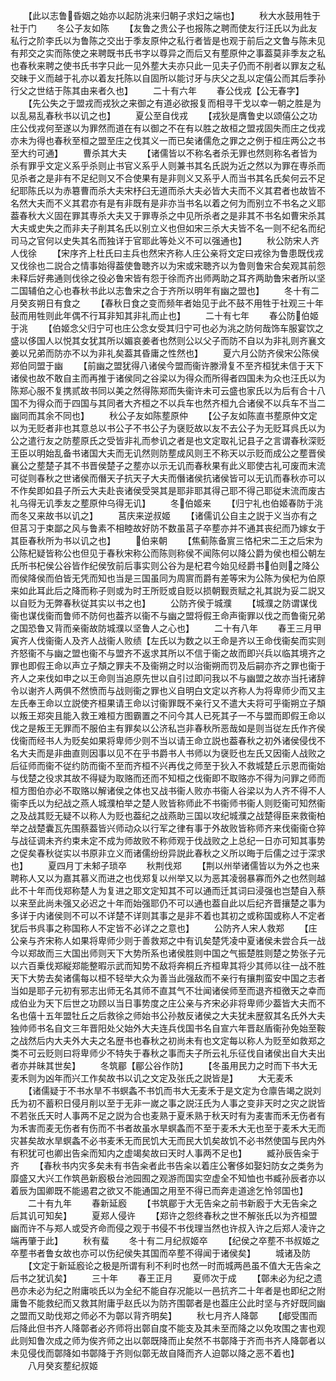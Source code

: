<!-- { "loadSidebar": true } -->
　　【此以志鲁昏姻之始亦以起防洮来归朝子求妇之端也】
　　秋大水鼓用牲于社于门
　　冬公子友如陈
　　【友鲁之贵公子也报陈之聘而使友行汪氏以为此友私行之阶李氏以为鲁陈之交出于季友原仲之私行者皆是也观于前后之文鲁与陈未见有邦交之实而陈使之来聘既书氏书字以尊异之而后又有塟原仲之事葢莫非季友之私也春秋来聘之使书氏书字只此一见外塟大夫亦只此一见夫子仍而不削者以罪友之私交昧于义而越于礼亦以着友托陈以自固所以能讨牙与庆父之乱以定僖公而其后季孙行父之世结于陈其由来者久也】
　　二十有六年
　　春公伐戎【公无春字】
　　【先公失之于盟戎而戎狄之来御之有道必欲报复而相寻干戈以幸一朝之胜是为以乱易乱春秋书以讥之也】
　　夏公至自伐戎
　　【戎狄是膺鲁史以颂僖公之功庄公伐戎何至遂以为罪然而道在有以御之不在有以胜之故桓之盟戎固失而庄之伐戎亦未为得也春秋至桓之盟至庄之伐其义一而已矣诸儒危之罪之之例于桓庄两公之书至大约可通】
　　曹杀其大夫
　　【诸儒皆以不称名者杀无罪也然则称名者皆为杀有罪乎文定义系乎杀则止书官义系乎人则兼书其名氏説为近之然以为罪在専杀而见杀者之是非有不足纪则又不合使果有是非则义又系乎人而当书其名氏矣何云不足纪耶陈氏以为赤簒曹而杀大夫宋杼臼无道而杀大夫必皆大夫而不义其君者也故皆不名然大夫而不义其君亦有是有非既有是非亦当书名以着之何为而别立不书名之义耶葢春秋大义固在罪其専杀大夫又于罪専杀之中见所杀者之是非其不书名如曹宋杀其大夫或史失之而非夫子削其名氏以别立义也但如宋三杀大夫皆不名一则不纪名而纪司马之官何以史失其名而独详于官耶此等处义不可以强通也】
　　秋公防宋人齐人伐徐
　　【宋序齐上杜氏曰主兵也然宋齐称人庄公亲将文定曰戎徐为鲁患既伐戎又伐徐也二説合之情事始得葢使鲁聴齐以为宋或宋聴齐以为鲁则鲁宋合矣观其前怨未释后好弗通则伐徐之役必鲁宋皆有怨于徐而齐出师两助之耳齐两助鲁宋者所以坚二国辅伯之心也春秋书此以志鲁宋之合于齐所以明年有幽之盟也】
　　冬十有二月癸亥朔日有食之
　　【春秋日食之变而频年者始见于此不鼓不用牲于社观三十年鼔而用牲则此年偶不行耳非知其非礼而止也】
　　二十有七年
　　春公防伯姬于洮
　　【伯姬念父归宁可也庄公念女受其归宁可也必为洮之防何哉饰车服宴饮之盛以侈国人以悦其女犹其所以媚哀姜者也然则公以父子而防不自以为非礼则齐襄文姜以兄弟而防亦不以为非礼矣葢其昏庸之性然也】
　　夏六月公防齐侯宋公陈侯郑伯同盟于幽
　　【前幽之盟犹得八诸侯今盟而衞许滕滑复不至齐桓犹未信于天下诸侯也故不敢自主而再推于诸侯同之谷梁以为得众而所得者四国未为众也汪氏以为陈郑心服不复携贰故书同以美之然得陈郑而失衞许未可云盛也家氏以为后有合十八国不为得众而于四国与其同者大齐桓之不以兵车也然齐桓九合诸侯不以兵车不当二幽同而其余不同也】
　　秋公子友如陈塟原仲
　　【公子友如陈直书塟原仲文定以为无贬者非也其意总以书公子不书公子为襃贬故以友不去公子为无贬耳呉氏以为公之遣行友之防塟原氏之受皆非礼而参讥之者是也文定取礼记县子之言谓春秋深贬王臣以明始乱备书诸国大夫而无讥然则防塟成风则王不称天以示贬而成公之塟晋侯襄公之塟楚子其不书晋侯楚子之塟亦以示无讥而春秋果有此义耶使古礼可废而末流可従则春秋之世诸侯而僭天子抗天子大夫而僭诸侯抗诸侯皆可以无讥而春秋亦可以不作矣即如县子所云大夫赴丧诸侯受哭其是耶非耶其得己耶不得己耶従末流而废古礼乌得无讥季友之塟原仲乌得无讥】
　　冬伯姬来
　　【归宁礼也伯姬春防于洮而冬又来故书以讥之】
　　莒庆来逆叔姬
　　【诸儒讥公自主之説于义当亦有之但莒习于束鄙之风与鲁素不相睦故好防不数虽莒子卒塟亦并不通其丧纪而乃嫁女于其臣春秋所为书以讥之也】
　　伯来朝
　　【焦蓟陈备賔三恪杞宋二王之后宋为公陈杞疑皆称公也但见于春秋宋称公而陈则称侯不闻陈何以降公爵为侯也桓公朝左氏所书杞侯公谷皆作纪侯攷前后事实则公谷为是杞君今始见经爵书伯则之降公而侯降侯而伯皆无凭而知也当是三国虽同为周賔而爵有差等宋为公陈为侯杞为伯原来如此耳此后之降而称子则或为时王所贬或自贬以损朝觐贡赋之礼其説为妥二説又以自贬为无弊春秋従其实以书之也】
　　公防齐侯于城濮
　　【城濮之防谓谋伐衞也谋伐衞而鲁师不防何也葢齐以衞不与幽之盟将假王命声衞罪以伐之而鲁衞兄弟之国恐鲁又背而亲衞故防城濮以坚鲁人之心也】
　　二十有八年
　　春王三月甲寅齐人伐衞衞人及齐人战衞人败绩【左氏以为数之以王命是齐以王命伐衞矣而实则齐怒衞不与幽之盟也衞不与盟齐不返求其所以不信于衞之故而即兴兵以临其境齐之罪也即假王命以声立子頽之罪夫不及衞朔之时以治衞朔而罚及后嗣亦齐之罪也衞于齐人之来伐如申之以王命则当追原先世以自引过即问我以不与幽盟之故亦当托诸辞令以谢齐人两俱不然愤而与战则衞之罪也义自明白文定以齐称人为将卑师少而又主左氏奉王命以立説使齐桓果请王命以讨衞罪既不亲行又不遣大夫将可乎衞朔立子頽以叛王郑突且能入救王难桓方图霸置之不问今其人已死其子一不与盟而即假王命以伐之是叛王无罪而不服伯主有罪矣以公济私岂非春秋所恶哉如是则当従左氏作齐侯伐衞而经书人为贬矣如果将卑师少则不当以请王命立説也葢春秋之初外诸侯侵伐不名大夫而是非曲直则因事以见不在乎书爵书人书师以为襃贬也左氏又因衞人战败之后征师而衞不従约防而衞不至而齐桓不兴再伐之师至于狄入不救城楚丘示恩而衞始与伐楚之役求其故不得疑为取赂而还而不知桓之伐衞即不取赂亦不得为问罪之师而桓方图伯亦必不取赂以解诸侯之体也又战书衞人败亦书衞人谷梁以为人齐不得不人衞李氏以为纪战之燕人城濮柏举之楚人败皆称师此不书衞师书衞人则贬衞可知然衞之及战其贬无疑不以称人为贬也葢纪之战燕助三国以攻纪城濮之战楚得臣来救衞柏举之战楚囊瓦先围蔡葢皆兴师动众以行军之律有事于外故败皆称师齐来伐衞衞仓猝与战征调未齐约束未定不成为师故败不称师观于伐战败之上总纪一日亦可知其事势之促矣春秋従实以书原非立义而诸儒纷纷异説此春秋之义所以晦于后儒之过于深求也】
　　夏四月丁未邾子琐卒
　　秋荆伐郑
　　【荆以州举诸儒皆以为外之也来聘称人又以为嘉其慕义而进之也伐郑复以州举又以为恶其凌弱暴寡而外之也然则越此不十年而伐郑称楚人为复进之耶文定知其不可以通而迁其词曰浸强也岂楚自入蔡以来至此尚未强又必迟之十年而始强耶仍不可以通也葢自此以后纪齐晋攘楚之事为多详于内诸侯则不可以不详楚不详则其事之是非不着也其初之或称国或称人不定者犹后书呉事之称国称人不定皆不必详之之意也】
　　公防齐人宋人救郑
　　【庄公亲与齐宋称人如果将卑师少则于善救郑之中有讥矣楚凭凌中夏诸侯未尝合兵一战今以郑故而三大国出师则天下大势所系也诸侯胜则中国之气振楚胜则楚之势张子元以六百乗伐郑縦郑能整暇示武而知势不敌将奔桐丘齐桓卑其将少其师以往一战不胜天下大势去矣诸儒每以桓不轻举大众为善当此强敌而不亲行有攘荆蛮安中国之志者当如是耶子元初有邪志出师无名其师不直其气不壮闻诸侯师至而退齐桓徼天之幸而成伯业为天下后世之功顾以当日事势度之庄公亲与齐宋必非将卑师少葢皆大夫而不名也僖十五年盟牡丘之后救徐之师始书公孙敖反诸侯之大夫犹未歴叙其名氏外大夫独帅师书名自文三年晋阳处父始外大夫连兵伐国书名自宣六年晋赵盾衞孙免始至鞍之战然后内大夫外大夫之名歴书也春秋之初尚未有也文定每以称人为贬至如救郑之类不可云贬则曰将卑师少不特失于春秋之事而夫子所云礼乐征伐自诸侯出自大夫出者亦并昧其世矣】
　　冬筑郿【郿公谷作防】
　　【冬虽用民力之时而下书大无麦禾则为凶年而兴工作矣故书以讥之文定及张氏之説皆是】
　　大无麦禾
　　【诸儒疑于不书水旱不书螟螽不书饥而书大无麦禾于是文定为仓廪告竭之説刘氏为初不蓄积日侵月削以至于无非一嵗之事之説汪氏为人事之变非天时之灾之説皆不若张氏天时人事两不足之説为合也麦熟于夏禾熟于秋天时有为麦害而禾无伤者有为禾害而麦无伤者有伤而不书者故虽水旱螟螽而不至于麦禾大无也至于麦禾大无而灾甚矣故水旱螟螽不必书麦禾无而民饥大无而民大饥矣故饥不必书然使国与民内外有积犹可也卿出告籴而知内之虚竭矣故曰天时人事两不足也】
　　臧孙辰告籴于齐
　　【春秋书内灾多矣未有书告籴者此书告籴以着庄公奢侈如娶妇防女之类务为靡盛又大兴工作筑邑新廏极台池园囿之观游而国实空虚全不知恤也书臧孙辰者亦以着辰为国卿既不能遏君之欲又不能通国之用至不得已而奔走道途乞怜邻国也】
　　二十有九年
　　春新延廏
　　【书筑郿于大无告籴之前书新廏于大无告籴之后其讥可知矣】
　　夏郑人侵许
　　【郑许之怨终春秋之世不解张氏以为齐桓盟幽而许不与郑人或受齐命而侵之观于书侵不书伐理当然也许叔入许之后郑人凌许之端再肇于此】
　　秋有蜚
　　冬十有二月纪叔姬卒
　　【纪侯之卒塟不书叔姬之卒塟书者鲁女故也亦可以伤纪侯失其国而卒塟不得闻于诸侯矣】
　　城诸及防
　　【文定于新延廏论之极是所谓有利不利时也然一时而城两邑虽不值大无告籴之后书之犹讥矣】
　　三十年
　　春王正月
　　夏师次于成
　　【鄣未必为纪之遗邑亦未必为纪之附庸啖氏以为全纪不能自存况能以一邑抗齐二十年者是也即纪之附庸鲁不能救纪而又救其附庸乎赵氏以为防齐围鄣者是也葢庄公此时坚与齐好既同幽之盟而又助伐郑之师必不为鄣以背齐明矣】
　　秋七月齐人降鄣
　　【郕受围而后降此但书齐人降鄣者必齐师将出鄣自度不能支及其未至而降之以免攻围之害也观此则知鲁次成之师为俟齐师之出以鄣既降而止矣然不书鄣降于齐而书齐人降鄣者以未见侵伐而鄣降如书鄣降于齐则似鄣无故自降而齐人迫鄣以降之恶不着也】
　　八月癸亥塟纪叔姬
